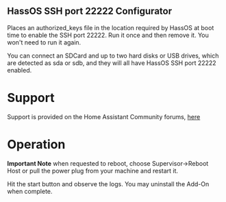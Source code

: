 
## HassOS SSH port 22222 Configurator
Places an authorized_keys file in the location required by HassOS at boot time to enable the SSH port 22222.  Run it once and then remove it.  You won't need to run it again. 

You can connect an SDCard and up to two hard disks or USB drives, which are detected as sda or sdb, and they will all have HassOS SSH port 22222 enabled. 

# Support
Support is provided on the Home Assistant Community forums, [here](https://community.home-assistant.io/t/add-on-hassos-ssh-port-22222-configurator/264109)

# Operation
**Important Note** when requested to reboot, choose Supervisor->Reboot Host or pull the power plug from your machine and restart it. 

Hit the start button and observe the logs.  You may uninstall the Add-On when complete. 

